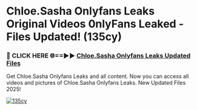 # Chloe.Sasha Onlyfans Leaks Original Videos 0nlyFans Leaked - Files Updated! (135cy)

<h3>🔴 CLICK HERE 🌐==►► <a href="https://tinyurl.com/4seja8ks" rel="nofollow">Chloe.Sasha Onlyfans Leaks Updated Files</a></h3>

Get Chloe.Sasha Onlyfans Leaks and all content. Now you can access all videos and pictures of Chloe.Sasha Onlyfans Leaks. New Updated Files 2025!

[![135cy](https://i.imgur.com/EWjZXRe.gif)](https://tinyurl.com/4seja8ks)
